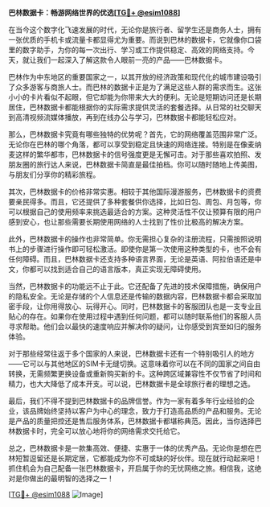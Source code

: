 **巴林数据卡：畅游网络世界的优选[[TG💪+ @esim1088](https://t.me/s/esim1088)]**

在当今这个数字化飞速发展的时代，无论你是旅行者、留学生还是商务人士，拥有一张优质的手机卡或流量卡都显得尤为重要。而说到巴林的数据卡，它就像你口袋里的数字助手，为你的每一次出行、学习或工作提供稳定、高效的网络支持。今天，就让我们一起深入了解这款令人眼前一亮的产品——巴林数据卡。

巴林作为中东地区的重要国家之一，以其开放的经济政策和现代化的城市建设吸引了众多游客与商旅人士。而巴林的数据卡正是为了满足这些人群的需求而生。这张小小的卡片看似不起眼，但它却能为你带来大大的便利。无论是短期访问还是长期居住，巴林数据卡都能根据你的实际需求提供灵活的套餐选择。从日常的社交聊天到高清视频流媒体播放，再到在线办公与学习，巴林数据卡都能轻松应对。

那么，巴林数据卡究竟有哪些独特的优势呢？首先，它的网络覆盖范围非常广泛。无论你在巴林的哪个角落，都可以享受到稳定且快速的网络连接。特别是在像麦纳麦这样的繁华都市，巴林数据卡的信号强度更是无懈可击。对于那些喜欢拍照、发朋友圈的旅行达人来说，巴林数据卡简直是最佳拍档。你可以随时随地上传美图，与朋友们分享你的精彩旅程。

其次，巴林数据卡的价格非常实惠。相较于其他国际漫游服务，巴林数据卡的资费要亲民得多。而且，它还提供了多种套餐供你选择，比如日包、周包、月包等，你可以根据自己的使用频率来挑选最适合的方案。这种灵活性不仅让预算有限的用户感到安心，也让那些需要长期使用网络的人士找到了性价比极高的解决方案。

此外，巴林数据卡的操作也非常简单。你无需担心复杂的注册流程，只需按照说明书上的步骤进行操作即可轻松激活。即使你是第一次使用这种类型的卡，也不会有任何障碍。而且，巴林数据卡还支持多种语言界面，无论是英语、阿拉伯语还是中文，你都可以找到适合自己的语言版本，真正实现无障碍使用。

当然，巴林数据卡的功能远不止于此。它还配备了先进的技术保障措施，确保用户的隐私安全。无论是存储的个人信息还是传输的数据内容，巴林数据卡都会采取加密手段，让你用得放心、玩得开心。同时，巴林数据卡的客服团队也是一支专业且贴心的存在。如果你在使用过程中遇到任何问题，都可以随时联系他们的客服人员寻求帮助。他们会以最快的速度响应并解决你的疑问，让你感受到宾至如归的服务体验。

对于那些经常往返于多个国家的人来说，巴林数据卡还有一个特别吸引人的地方——它可以与其他地区的SIM卡无缝切换。这意味着你可以在不同的国家之间自由转换，无需频繁更换设备或重新购买新的卡。这种跨区域兼容性不仅节省了时间和精力，也大大降低了成本开支。可以说，巴林数据卡是全球旅行者的理想之选。

最后，我们不得不提到巴林数据卡的品牌信誉。作为一家有着多年行业经验的企业，该品牌始终坚持以客户为中心的理念，致力于打造高品质的产品和服务。无论是产品的质量把控还是售后服务体系，巴林数据卡都堪称典范。因此，当你选择巴林数据卡时，完全可以放心地将你的网络需求交托给它。

总之，巴林数据卡是一款集高效、便捷、实惠于一体的优秀产品。无论你是想在巴林短暂逗留还是长期定居，它都能成为你不可或缺的好伙伴。现在就行动起来吧！抓住机会为自己配备一张巴林数据卡，开启属于你的无忧网络之旅。相信我，这绝对是你做出的最明智的选择之一！

[[TG💪+ @esim1088](https://t.me/s/esim1088) ![Image](https://i.postimg.cc/4NQfJmqS/Snipaste-2025-05-13-00-14-12.png)]